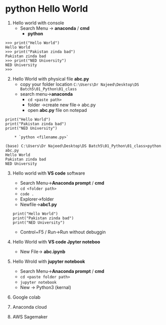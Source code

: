 # python Hello World
1. Hello world with console
    * Search Menu -> **anaconda** / **cmd**
        * **python**
```
>>> print("Hello World")
Hello World
>>> print("Pakistan zinda bad")
Pakistan zinda bad
>>> print("NED University")
NED University
>>>
```

2. Hello World with physical file **abc.py**
    * copy your folder location `C:\Users\Dr Najeed\Desktop\DS Batch5\01_Python\01_class`
    * search menu->**anaconda**
        * `cd <paste path>`
        * folder ->create new file-> abc.py
        * open **abc.py** file on notepad
```
print("Hello World")
print("Pakistan zinda bad")
print("NED University")

```
        * `python <filename.py>`

```
(base) C:\Users\Dr Najeed\Desktop\DS Batch5\01_Python\01_class>python abc.py
Hello World
Pakistan zinda bad
NED University
```

3. Hello world with **VS code** software
    * Search Menu->**Anaconda prompt** / **cmd**
    * `cd <folder path>`
    * `code .`
    * Explorer->folder
    * Newfile->**abc1.py**
    ```
    print("Hello World")
    print("Pakistan zinda bad")
    print("NED University")
    ```
    * Control+F5 / Run->Run without debuggin

4. Hello World with **VS code Jpyter noteboo**
    * New File-> **abc.ipynb**

5. Hello Wrold with **jupyter notebook**
    * Search Menu->**Anaconda prompt** / **cmd**
    * `cd <paste folder path>`
    * `jupyter notebook`
    * New -> Python3 (kernal)
6. Google colab
7. Anaconda cloud
8. AWS Sagemaker